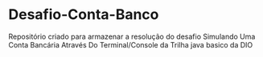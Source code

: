# Desafio-Conta-Banco
Repositório criado para armazenar a resolução do desafio Simulando Uma Conta Bancária Através Do Terminal/Console da Trilha java basico da DIO

